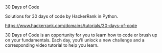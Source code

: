 30 Days of Code

Solutions for 30 days of code by HackerRank in Python.

https://www.hackerrank.com/domains/tutorials/30-days-of-code


30 Days of Code is an opportunity for you to learn how to code or brush up on your fundamentals. Each day, you'll unlock a new challenge and a corresponding video tutorial to help you learn.

